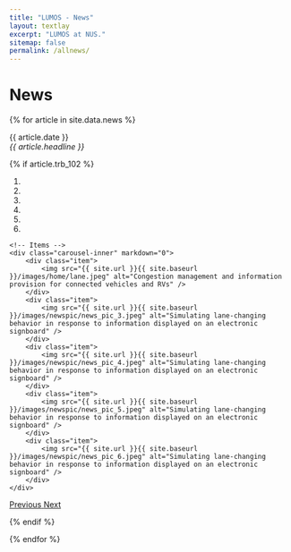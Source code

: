 ```yaml
---
title: "LUMOS - News"
layout: textlay
excerpt: "LUMOS at NUS."
sitemap: false
permalink: /allnews/
---
```


# News

{% for article in site.data.news %}
<p>{{ article.date }} <br>
<em>{{ article.headline }}</em></p>

{% if article.trb_102 %} 
<div markdown="0" id="carousel" class="carousel slide" data-ride="carousel" data-interval="4000" data-pause="hover" >
    <!-- Menu -->
    <ol class="carousel-indicators">
        <li data-target="#carousel" data-slide-to="0" class="active"></li>
        <li data-target="#carousel" data-slide-to="1"></li>
        <li data-target="#carousel" data-slide-to="2"></li>
        <li data-target="#carousel" data-slide-to="3"></li>
        <li data-target="#carousel" data-slide-to="4"></li>
        <li data-target="#carousel" data-slide-to="5"></li>
    </ol>

    <!-- Items -->
    <div class="carousel-inner" markdown="0">
        <div class="item">
            <img src="{{ site.url }}{{ site.baseurl }}/images/home/lane.jpeg" alt="Congestion management and information provision for connected vehicles and RVs" />
        </div>
        <div class="item">
            <img src="{{ site.url }}{{ site.baseurl }}/images/newspic/news_pic_3.jpeg" alt="Simulating lane-changing behavior in response to information displayed on an electronic signboard" />
        </div>
        <div class="item">
            <img src="{{ site.url }}{{ site.baseurl }}/images/newspic/news_pic_4.jpeg" alt="Simulating lane-changing behavior in response to information displayed on an electronic signboard" />
        </div>
        <div class="item">
            <img src="{{ site.url }}{{ site.baseurl }}/images/newspic/news_pic_5.jpeg" alt="Simulating lane-changing behavior in response to information displayed on an electronic signboard" />
        </div>
        <div class="item">
            <img src="{{ site.url }}{{ site.baseurl }}/images/newspic/news_pic_6.jpeg" alt="Simulating lane-changing behavior in response to information displayed on an electronic signboard" />
        </div>
    </div>
  <a class="left carousel-control" href="#carousel" role="button" data-slide="prev">
    <span class="glyphicon glyphicon-chevron-left" aria-hidden="true"></span>
    <span class="sr-only">Previous</span>
  </a>
  <a class="right carousel-control" href="#carousel" role="button" data-slide="next">
    <span class="glyphicon glyphicon-chevron-right" aria-hidden="true"></span>
    <span class="sr-only">Next</span>
  </a>
</div>

{% endif %}

{% endfor %}

<br>
<br>
